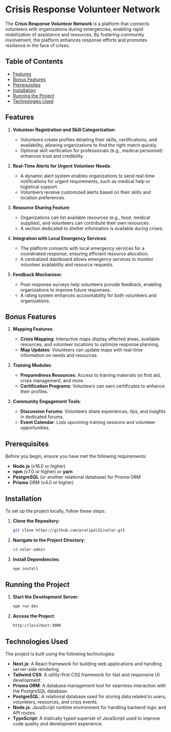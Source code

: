 # Crisis Response Volunteer Network

The **Crisis Response Volunteer Network** is a platform that connects volunteers with organizations during emergencies, enabling rapid mobilization of assistance and resources. By fostering community involvement, the platform enhances response efforts and promotes resilience in the face of crises.

## Table of Contents
- [Features](#features)
- [Bonus Features](#bonus-features)
- [Prerequisites](#prerequisites)
- [Installation](#installation)
- [Running the Project](#running-the-project)
- [Technologies Used](#technologies-used)

## Features

1. **Volunteer Registration and Skill Categorization**: 
   - Volunteers create profiles detailing their skills, certifications, and availability, allowing organizations to find the right match quickly.
   - Optional skill verification for professionals (e.g., medical personnel) enhances trust and credibility.

2. **Real-Time Alerts for Urgent Volunteer Needs**: 
   - A dynamic alert system enables organizations to send real-time notifications for urgent requirements, such as medical help or logistical support.
   - Volunteers receive customized alerts based on their skills and location preferences.

3. **Resource Sharing Feature**: 
   - Organizations can list available resources (e.g., food, medical supplies), and volunteers can contribute their own resources.
   - A section dedicated to shelter information is available during crises.

4. **Integration with Local Emergency Services**: 
   - The platform connects with local emergency services for a coordinated response, ensuring efficient resource allocation.
   - A centralized dashboard allows emergency services to monitor volunteer availability and resource requests.

5. **Feedback Mechanism**: 
   - Post-response surveys help volunteers provide feedback, enabling organizations to improve future responses.
   - A rating system enhances accountability for both volunteers and organizations.

## Bonus Features

1. **Mapping Features**:
   - **Crisis Mapping**: Interactive maps display affected areas, available resources, and volunteer locations to optimize response planning.
   - **Map Updates**: Volunteers can update maps with real-time information on needs and resources.

2. **Training Modules**:
   - **Preparedness Resources**: Access to training materials on first aid, crisis management, and more.
   - **Certification Programs**: Volunteers can earn certificates to enhance their profiles.

3. **Community Engagement Tools**:
   - **Discussion Forums**: Volunteers share experiences, tips, and insights in dedicated forums.
   - **Event Calendar**: Lists upcoming training sessions and volunteer opportunities.

## Prerequisites

Before you begin, ensure you have met the following requirements:

- **Node.js** (v16.0 or higher)
- **npm** (v7.0 or higher) or **yarn**
- **PostgreSQL** (or another relational database) for Prisma ORM
- **Prisma** ORM (v4.0 or higher)

## Installation

To set up the project locally, follow these steps:

1. **Clone the Repository**:

   ```bash
   git clone https://github.com/pratipal31/voler.git

2. **Navigate to the Project Directory**:

   ```bash
   cd voler-admin

3. **Install Dependencies**:

   ```bash
   npm install

## Running the Project

1. **Start the Development Server**:

   ```bash
   npm run dev

2. **Access the Project**:

   ```bash
   http://localhost:3000

## Technologies Used

The project is built using the following technologies:

- **Next.js**: A React framework for building web applications and handling server-side rendering.
- **Tailwind CSS**: A utility-first CSS framework for fast and responsive UI development.
- **Prisma ORM**: A database management tool for seamless interaction with the PostgreSQL database.
- **PostgreSQL**: A relational database used for storing data related to users, volunteers, resources, and crisis events.
- **Node.js**: JavaScript runtime environment for handling backend logic and API routes.
- **TypeScript**: A statically typed superset of JavaScript used to improve code quality and development experience.
